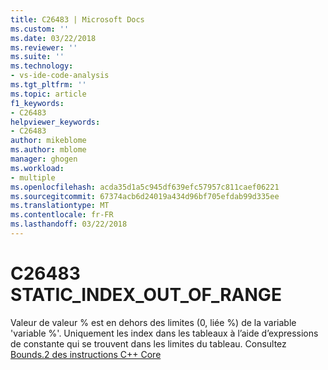 ```yaml
---
title: C26483 | Microsoft Docs
ms.custom: ''
ms.date: 03/22/2018
ms.reviewer: ''
ms.suite: ''
ms.technology:
- vs-ide-code-analysis
ms.tgt_pltfrm: ''
ms.topic: article
f1_keywords:
- C26483
helpviewer_keywords:
- C26483
author: mikeblome
ms.author: mblome
manager: ghogen
ms.workload:
- multiple
ms.openlocfilehash: acda35d1a5c945df639efc57957c811caef06221
ms.sourcegitcommit: 67374acb6d24019a434d96bf705efdab99d335ee
ms.translationtype: MT
ms.contentlocale: fr-FR
ms.lasthandoff: 03/22/2018
---
```

# <a name="c26483-staticindexoutofrange"></a>C26483 STATIC_INDEX_OUT_OF_RANGE

Valeur de valeur % est en dehors des limites (0, liée %) de la variable 'variable %'. Uniquement les index dans les tableaux à l’aide d’expressions de constante qui se trouvent dans les limites du tableau. Consultez [Bounds.2 des instructions C++ Core](https://github.com/isocpp/CppCoreGuidelines/blob/master/CppCoreGuidelines.md#SS-bounds)
